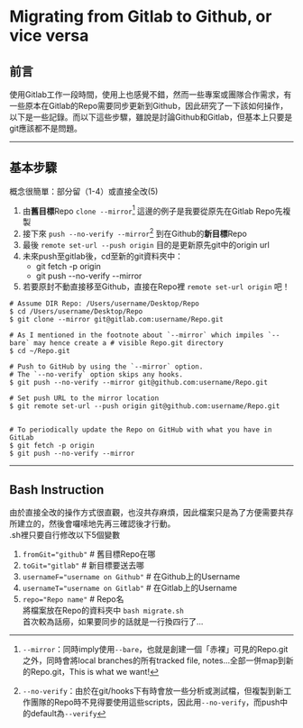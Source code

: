 # Migrating from Gitlab to Github, or vice versa

## 前言
使用Gitlab工作一段時間，使用上也感覺不錯，然而一些專案或團隊合作需求，有一些原本在Gitlab的Repo需要同步更新到Github，因此研究了一下該如何操作，以下是一些記錄。而以下這些步驟，雖說是討論Github和Gitlab，但基本上只要是git應該都不是問題。

---
## 基本步驟
概念很簡單：部分留（1-4）或直接全改(5)  
1. 由**舊目標**Repo `clone --mirror`[^1] 這邊的例子是我要從原先在Gitlab Repo先複製  
2. 接下來 `push --no-verify --mirror`[^2] 到在Github的**新目標**Repo  
3. 最後 `remote set-url --push origin` 目的是更新原先git中的origin url  
4. 未來push至gitlab後，cd至新的git資料夾中：   
   * git fetch -p origin  
   * git push --no-verify --mirror  
5. 若要原封不動直接移至Github，直接在Repo裡 `remote set-url origin` 吧！   

``` Terminal
# Assume DIR Repo: /Users/username/Desktop/Repo
$ cd /Users/username/Desktop/Repo
$ git clone --mirror git@gitlab.com:username/Repo.git

# As I mentioned in the footnote about `--mirror` which impiles `--bare` may hence create a # visible Repo.git directory
$ cd ~/Repo.git

# Push to GitHub by using the `--mirror` option.
# The `--no-verify` option skips any hooks. 
$ git push --no-verify --mirror git@github.com:username/Repo.git

# Set push URL to the mirror location
$ git remote set-url --push origin git@github.com:username/Repo.git


# To periodically update the Repo on GitHub with what you have in GitLab
$ git fetch -p origin
$ git push --no-verify --mirror
```

---
## Bash Instruction
由於直接全改的操作方式很直觀，也沒共存麻煩，因此檔案只是為了方便需要共存所建立的，然後會囉嗦地先再三確認後才行動。  
.sh裡只要自行修改以下5個變數  
1. `fromGit="github"` # 舊目標Repo在哪  
2. `toGit="gitlab"` # 新目標要送去哪  
3. `usernameF="username on Github"` # 在Github上的Username  
4. `usernameT="username on Gitlab"` # 在Gitlab上的Username  
5. `repo="Repo name"` # Repo名  
   將檔案放在Repo的資料夾中 `bash migrate.sh`   
   首次較為話癆，如果要同步的話就是一行換四行了...  

[^1]: `--mirror`：同時imply使用`--bare`，也就是創建一個「赤裸」可見的Repo.git之外，同時會將local branches的所有tracked file, notes...全部一併map到新的Repo.git，This is what we want!  
[^2]: `--no-verify`：由於在git/hooks下有時會放一些分析或測試檔，但複製到新工作團隊的Repo時不見得要使用這些scripts，因此用`--no-verify`，而push中的default為`--verify`  
